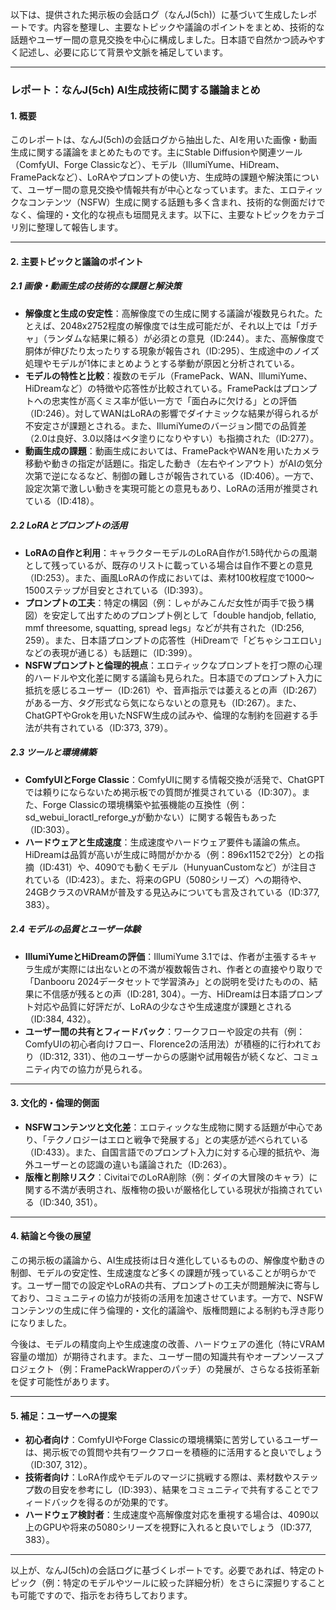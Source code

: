 以下は、提供された掲示板の会話ログ（なんJ(5ch)）に基づいて生成したレポートです。内容を整理し、主要なトピックや議論のポイントをまとめ、技術的な話題やユーザー間の意見交換を中心に構成しました。日本語で自然かつ読みやすく記述し、必要に応じて背景や文脈を補足しています。

---

### **レポート：なんJ(5ch) AI生成技術に関する議論まとめ**

#### **1. 概要**
このレポートは、なんJ(5ch)の会話ログから抽出した、AIを用いた画像・動画生成に関する議論をまとめたものです。主にStable Diffusionや関連ツール（ComfyUI、Forge Classicなど）、モデル（IllumiYume、HiDream、FramePackなど）、LoRAやプロンプトの使い方、生成時の課題や解決策について、ユーザー間の意見交換や情報共有が中心となっています。また、エロティックなコンテンツ（NSFW）生成に関する話題も多く含まれ、技術的な側面だけでなく、倫理的・文化的な視点も垣間見えます。以下に、主要なトピックをカテゴリ別に整理して報告します。

---

#### **2. 主要トピックと議論のポイント**

##### **2.1 画像・動画生成の技術的な課題と解決策**
- **解像度と生成の安定性**：高解像度での生成に関する議論が複数見られた。たとえば、2048x2752程度の解像度では生成可能だが、それ以上では「ガチャ」（ランダムな結果に頼る）が必須との意見（ID:244）。また、高解像度で胴体が伸びたり太ったりする現象が報告され（ID:295）、生成途中のノイズ処理やモデルが1体にまとめようとする挙動が原因と分析されている。
- **モデルの特性と比較**：複数のモデル（FramePack、WAN、IllumiYume、HiDreamなど）の特徴や応答性が比較されている。FramePackはプロンプトへの忠実性が高くミス率が低い一方で「面白みに欠ける」との評価（ID:246）。対してWANはLoRAの影響でダイナミックな結果が得られるが不安定さが課題とされる。また、IllumiYumeのバージョン間での品質差（2.0は良好、3.0以降はベタ塗りになりやすい）も指摘された（ID:277）。
- **動画生成の課題**：動画生成においては、FramePackやWANを用いたカメラ移動や動きの指定が話題に。指定した動き（左右やインアウト）がAIの気分次第で逆になるなど、制御の難しさが報告されている（ID:406）。一方で、設定次第で激しい動きを実現可能との意見もあり、LoRAの活用が推奨されている（ID:418）。

##### **2.2 LoRAとプロンプトの活用**
- **LoRAの自作と利用**：キャラクターモデルのLoRA自作が1.5時代からの風潮として残っているが、既存のリストに載っている場合は自作不要との意見（ID:253）。また、画風LoRAの作成においては、素材100枚程度で1000～1500ステップが目安とされている（ID:393）。
- **プロンプトの工夫**：特定の構図（例：しゃがみこんだ女性が両手で扱う構図）を安定して出すためのプロンプト例として「double handjob, fellatio, mmf threesome, squatting, spread legs」などが共有された（ID:256, 259）。また、日本語プロンプトの応答性（HiDreamで「どちゃシコエロい」などの表現が通じる）も話題に（ID:399）。
- **NSFWプロンプトと倫理的視点**：エロティックなプロンプトを打つ際の心理的ハードルや文化差に関する議論も見られた。日本語でのプロンプト入力に抵抗を感じるユーザー（ID:261）や、音声指示では萎えるとの声（ID:267）がある一方、タグ形式なら気にならないとの意見も（ID:267）。また、ChatGPTやGrokを用いたNSFW生成の試みや、倫理的な制約を回避する手法が共有されている（ID:373, 379）。

##### **2.3 ツールと環境構築**
- **ComfyUIとForge Classic**：ComfyUIに関する情報交換が活発で、ChatGPTでは頼りにならないため掲示板での質問が推奨されている（ID:307）。また、Forge Classicの環境構築や拡張機能の互換性（例：sd_webui_loractl_reforge_yが動かない）に関する報告もあった（ID:303）。
- **ハードウェアと生成速度**：生成速度やハードウェア要件も議論の焦点。HiDreamは品質が高いが生成に時間がかかる（例：896x1152で2分）との指摘（ID:431）や、4090でも動くモデル（HunyuanCustomなど）が注目されている（ID:423）。また、将来のGPU（5080シリーズ）への期待や、24GBクラスのVRAMが普及する見込みについても言及されている（ID:377, 383）。

##### **2.4 モデルの品質とユーザー体験**
- **IllumiYumeとHiDreamの評価**：IllumiYume 3.1では、作者が主張するキャラ生成が実際には出ないとの不満が複数報告され、作者との直接やり取りで「Danbooru 2024データセットで学習済み」との説明を受けたものの、結果に不信感が残るとの声（ID:281, 304）。一方、HiDreamは日本語プロンプト対応や品質に好評だが、LoRAの少なさや生成速度が課題とされる（ID:384, 432）。
- **ユーザー間の共有とフィードバック**：ワークフローや設定の共有（例：ComfyUIの初心者向けフロー、Florence2の活用法）が積極的に行われており（ID:312, 331）、他のユーザーからの感謝や試用報告が続くなど、コミュニティ内での協力が見られる。

---

#### **3. 文化的・倫理的側面**
- **NSFWコンテンツと文化差**：エロティックな生成物に関する話題が中心であり、「テクノロジーはエロと戦争で発展する」との実感が述べられている（ID:433）。また、自国言語でのプロンプト入力に対する心理的抵抗や、海外ユーザーとの認識の違いも議論された（ID:263）。
- **版権と削除リスク**：CivitaiでのLoRA削除（例：ダイの大冒険のキャラ）に関する不満が表明され、版権物の扱いが厳格化している現状が指摘されている（ID:340, 351）。

---

#### **4. 結論と今後の展望**
この掲示板の議論から、AI生成技術は日々進化しているものの、解像度や動きの制御、モデルの安定性、生成速度など多くの課題が残っていることが明らかです。ユーザー間での設定やLoRAの共有、プロンプトの工夫が問題解決に寄与しており、コミュニティの協力が技術の活用を加速させています。一方で、NSFWコンテンツの生成に伴う倫理的・文化的議論や、版権問題による制約も浮き彫りになりました。

今後は、モデルの精度向上や生成速度の改善、ハードウェアの進化（特にVRAM容量の増加）が期待されます。また、ユーザー間の知識共有やオープンソースプロジェクト（例：FramePackWrapperのパッチ）の発展が、さらなる技術革新を促す可能性があります。

---

#### **5. 補足：ユーザーへの提案**
- **初心者向け**：ComfyUIやForge Classicの環境構築に苦労しているユーザーは、掲示板での質問や共有ワークフローを積極的に活用すると良いでしょう（ID:307, 312）。
- **技術者向け**：LoRA作成やモデルのマージに挑戦する際は、素材数やステップ数の目安を参考にし（ID:393）、結果をコミュニティで共有することでフィードバックを得るのが効果的です。
- **ハードウェア検討者**：生成速度や高解像度対応を重視する場合は、4090以上のGPUや将来の5080シリーズを視野に入れると良いでしょう（ID:377, 383）。

---

以上が、なんJ(5ch)の会話ログに基づくレポートです。必要であれば、特定のトピック（例：特定のモデルやツールに絞った詳細分析）をさらに深掘りすることも可能ですので、指示をお待ちしております。